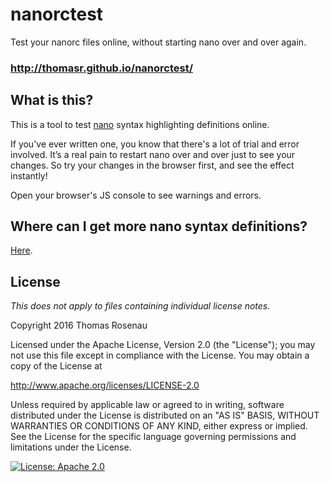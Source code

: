 nanorctest
=====

Test your nanorc files online, without starting nano over and over again.

###  http://thomasr.github.io/nanorctest/

## What is this?

This is a tool to test [nano](http://www.nano-editor.org/) syntax highlighting definitions online.

If you've ever written one, you know that there's a lot of trial and error involved. It’s a real pain to restart nano over and over just to see your changes. So try your changes in the browser first, and see the effect instantly!

Open your browser's JS console to see warnings and errors.
 
## Where can I get more nano syntax definitions?

[Here](https://github.com/scopatz/nanorc).

## License

*This does not apply to files containing individual license notes.*

Copyright 2016 Thomas Rosenau

Licensed under the Apache License, Version 2.0 (the "License");
you may not use this file except in compliance with the License.
You may obtain a copy of the License at

http://www.apache.org/licenses/LICENSE-2.0

Unless required by applicable law or agreed to in writing, software
distributed under the License is distributed on an "AS IS" BASIS,
WITHOUT WARRANTIES OR CONDITIONS OF ANY KIND, either express or implied.
See the License for the specific language governing permissions and
limitations under the License.
 
[![License: Apache 2.0](https://img.shields.io/github/license/ThomasR/nanorctest.svg)](LICENSE)
